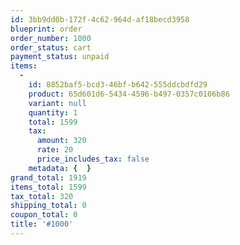 ```yaml
---
id: 3bb9dd0b-172f-4c62-964d-af18becd3958
blueprint: order
order_number: 1000
order_status: cart
payment_status: unpaid
items:
  -
    id: 8852baf5-bcd3-46bf-b642-555ddcbdfd29
    product: 65d601d6-5434-4596-b497-0357c0106b86
    variant: null
    quantity: 1
    total: 1599
    tax:
      amount: 320
      rate: 20
      price_includes_tax: false
    metadata: {  }
grand_total: 1919
items_total: 1599
tax_total: 320
shipping_total: 0
coupon_total: 0
title: '#1000'
---
```

